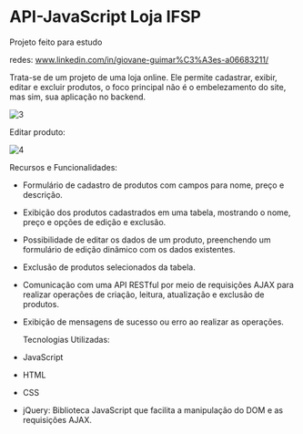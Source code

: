 # API-JavaScript Loja IFSP

Projeto feito para estudo

redes: www.linkedin.com/in/giovane-guimar%C3%A3es-a06683211/

Trata-se de um projeto de uma loja online. Ele permite cadastrar, exibir, editar e excluir produtos, o foco principal não é o embelezamento do site, mas sim, sua aplicação no backend.

![3](https://github.com/GiovaneGuimaraes/API-JavaScript/assets/133304083/e6bf20c8-e2ee-4b67-a523-850bfa689edc)

Editar produto: 

![4](https://github.com/GiovaneGuimaraes/API-JavaScript/assets/133304083/4fb8e783-e97c-4719-a0d5-b33e8e6a0a40)


Recursos e Funcionalidades:
- Formulário de cadastro de produtos com campos para nome, preço e descrição.
- Exibição dos produtos cadastrados em uma tabela, mostrando o nome, preço e opções de edição e exclusão.
- Possibilidade de editar os dados de um produto, preenchendo um formulário de edição dinâmico com os dados existentes.
- Exclusão de produtos selecionados da tabela.
- Comunicação com uma API RESTful por meio de requisições AJAX para realizar operações de criação, leitura, atualização e exclusão de produtos.
- Exibição de mensagens de sucesso ou erro ao realizar as operações.

  Tecnologias Utilizadas:

- JavaScript
- HTML
- CSS
- jQuery: Biblioteca JavaScript que facilita a manipulação do DOM e as requisições AJAX.
